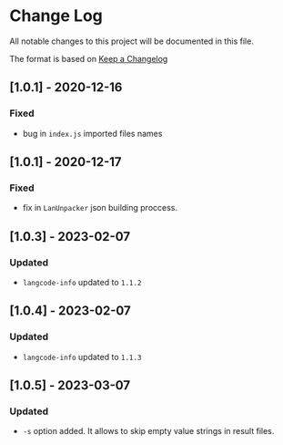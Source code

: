 # Change Log

All notable changes to this project will be documented in this file.

The format is based on [Keep a Changelog](http://keepachangelog.com/)

## [1.0.1] - 2020-12-16

### Fixed

- bug in `index.js` imported files names

## [1.0.1] - 2020-12-17

### Fixed

- fix in `LanUnpacker` json building proccess.

## [1.0.3] - 2023-02-07

### Updated

- `langcode-info` updated to `1.1.2`

## [1.0.4] - 2023-02-07

### Updated

- `langcode-info` updated to `1.1.3`

## [1.0.5] - 2023-03-07

### Updated

- `-s` option added. It allows to skip empty value strings in result files.
